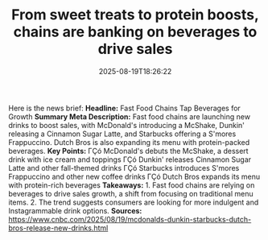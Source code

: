 ﻿---
title: "From sweet treats to protein boosts, chains are banking on beverages to drive sales"
date: "2025-08-19T18:26:22"
category: "Markets"
summary: ""
slug: "from sweet treats to protein boosts chains are banking on be"
source_urls:
  - "https://www.cnbc.com/2025/08/19/mcdonalds-dunkin-starbucks-dutch-bros-release-new-drinks.html"
seo:
  title: "From sweet treats to protein boosts, chains are banking on beverages to drive sales | Hash n Hedge"
  description: ""
  keywords: ["news", "markets", "brief"]
---
Here is the news brief:  **Headline:** Fast Food Chains Tap Beverages for Growth  **Summary Meta Description:** Fast food chains are launching new drinks to boost sales, with McDonald's introducing a McShake, Dunkin' releasing a Cinnamon Sugar Latte, and Starbucks offering a S'mores Frappuccino. Dutch Bros is also expanding its menu with protein-packed beverages.  **Key Points:**  ΓÇó McDonald's debuts the McShake, a dessert drink with ice cream and toppings ΓÇó Dunkin' releases Cinnamon Sugar Latte and other fall-themed drinks ΓÇó Starbucks introduces S'mores Frappuccino and other new coffee drinks ΓÇó Dutch Bros expands its menu with protein-rich beverages  **Takeaways:**  1. Fast food chains are relying on beverages to drive sales growth, a shift from focusing on traditional menu items. 2. The trend suggests consumers are looking for more indulgent and Instagrammable drink options.  **Sources:** https://www.cnbc.com/2025/08/19/mcdonalds-dunkin-starbucks-dutch-bros-release-new-drinks.html 
